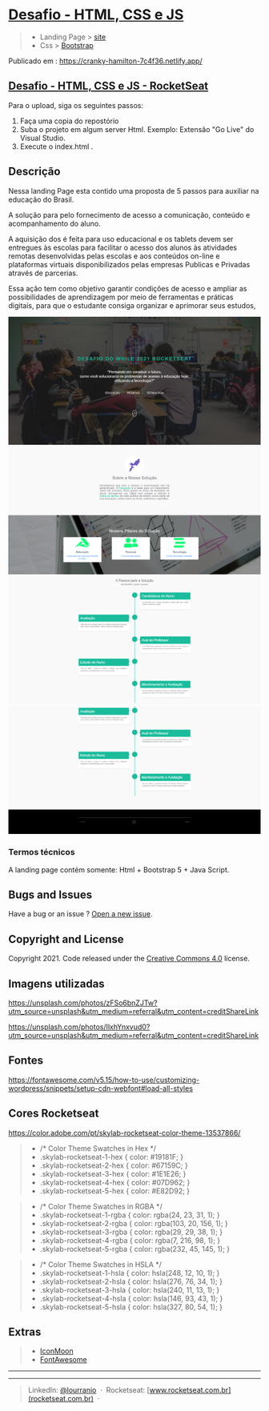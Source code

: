 # [Desafio - HTML, CSS e JS](https://efficient-sloth-d85.notion.site/Instru-es-dos-desafios-f2f2c5574cf640c59de425413f60c8eb?p=d214b654aec44c21b55a399a73fcfb04)

> -  Landing Page > [site](https://cranky-hamilton-7c4f36.netlify.app/)
> -  Css > [Bootstrap](http://getbootstrap.com/)

Publicado em : https://cranky-hamilton-7c4f36.netlify.app/

## [Desafio - HTML, CSS e JS - RocketSeat](https://www.notion.so/Desafio-HTML-CSS-e-JS-d214b654aec44c21b55a399a73fcfb04)

Para o upload,
siga os seguintes passos:

1. Faça uma copia do repostório
2. Suba o projeto em algum server Html. Exemplo: Extensão "Go Live" do Visual Studio.
3. Execute o index.html .

## Descrição

Nessa landing Page esta contido uma proposta de 5 passos para auxiliar na educação do Brasil.

A solução para pelo fornecimento de acesso a comunicação, conteúdo e acompanhamento do aluno.

A aquisição dos é feita para uso educacional e os tablets devem ser entregues às escolas para facilitar o acesso dos alunos às atividades remotas desenvolvidas pelas escolas e aos conteúdos on-line e plataformas virtuais disponibilizados pelas empresas Publicas e Privadas através de parcerias.

Essa ação tem como objetivo garantir condições de acesso e ampliar as possibilidades de aprendizagem por meio de ferramentas e práticas digitais, para que o estudante consiga organizar e aprimorar seus estudos,

![Edit](/images/01-pagina-inicial.png) ![Edit](/images/02-sobre.png)
![Edit](/images/03-5-passos-solucao.png) ![Edit](/images/04-footer.png)


### Termos técnicos
A landing page contém somente: Html + Bootstrap 5 + Java Script.


## Bugs and Issues
Have a bug or an issue ? [Open a new issue](https://github.com/lourranio/dowhile-landing-page/issues).


## Copyright and License
Copyright 2021. Code released under the [Creative Commons 4.0](https://creativecommons.org/licenses/by/4.0/) license.


## Imagens utilizadas
https://unsplash.com/photos/zFSo6bnZJTw?utm_source=unsplash&utm_medium=referral&utm_content=creditShareLink

https://unsplash.com/photos/IlxhYnxvud0?utm_source=unsplash&utm_medium=referral&utm_content=creditShareLink

## Fontes
https://fontawesome.com/v5.15/how-to-use/customizing-wordpress/snippets/setup-cdn-webfont#load-all-styles


## Cores Rocketseat

https://color.adobe.com/pt/skylab-rocketseat-color-theme-13537866/

> -  /* Color Theme Swatches in Hex */
> -  .skylab-rocketseat-1-hex { color: #19181F; }
> -  .skylab-rocketseat-2-hex { color: #67159C; }
> -  .skylab-rocketseat-3-hex { color: #1E1E26; }
> -  .skylab-rocketseat-4-hex { color: #07D962; }
> -  .skylab-rocketseat-5-hex { color: #E82D92; }

> -  /* Color Theme Swatches in RGBA */
> -  .skylab-rocketseat-1-rgba { color: rgba(24, 23, 31, 1); }
> -  .skylab-rocketseat-2-rgba { color: rgba(103, 20, 156, 1); }
> -  .skylab-rocketseat-3-rgba { color: rgba(29, 29, 38, 1); }
> -  .skylab-rocketseat-4-rgba { color: rgba(7, 216, 98, 1); }
> -  .skylab-rocketseat-5-rgba { color: rgba(232, 45, 145, 1); }

> -  /* Color Theme Swatches in HSLA */
> -  .skylab-rocketseat-1-hsla { color: hsla(248, 12, 10, 1); }
> -  .skylab-rocketseat-2-hsla { color: hsla(276, 76, 34, 1); }
> -  .skylab-rocketseat-3-hsla { color: hsla(240, 11, 13, 1); }
> -  .skylab-rocketseat-4-hsla { color: hsla(146, 93, 43, 1); }
> -  .skylab-rocketseat-5-hsla { color: hsla(327, 80, 54, 1); }

## Extras

> -  [IconMoon](https://icomoon.io/)
> -  [FontAwesome](http://fontawesome.io/)

<hr>

----
> LinkedIn: [@lourranio](https://www.linkedin.com/in/lourranio) &nbsp;&middot;&nbsp;
> Rocketseat: [www.rocketseat.com.br](rocketseat.com.br) &nbsp;&middot;&nbsp;



